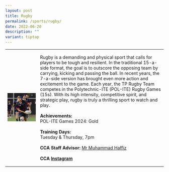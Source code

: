 ```yaml
---
layout: post
title: Rugby
permalink: /sports/rugby/
date: 2022-06-20
description: ""
variant: tiptap
---
```

<table style="minWidth: 50px">
<colgroup>
<col>
<col>
</colgroup>
<tbody>
<tr>
<td rowspan="1" colspan="1">
<div class="isomer-image-wrapper">
<img style="width: 100%" height="auto" width="100%" alt="" src="/images/Sports/Rugby_1.png">
</div>
</td>
<td rowspan="1" colspan="1">
<p>Rugby is a demanding and physical sport that calls for players to be tough
and resilient. In the traditional 15-a-side format, the goal is to outscore
the opposing team by carrying, kicking and passing the ball. In recent
years, the 7-a-side version has brought even more action and excitement
to the game. Each year, the TP Rugby Team competes in the Polytechnic-ITE
(POL-ITE) Rugby Games (15s). With its high intensity, competitive spirit,
and strategic play, rugby is truly a thrilling sport to watch and play.
<br>
<br><strong>Achievements:</strong>
<br>POL-ITE Games 2024: Gold
<br>
<br><strong>Training Days:</strong>
<br>Tuesday &amp; Thursday, 7pm
<br>
<br><strong>CCA Staff Advisor:</strong>  <a href="mailto:Muhammad_Haffiz_AMIN@TP.EDU.SG" rel="noopener noreferrer nofollow" target="_blank">Mr Muhammad Haffiz</a>
<br>
<br><strong>CCA <a href="https://www.instagram.com/temasekpolyrugby" rel="noopener noreferrer nofollow" target="_blank">Instagram</a></strong>
</p>
</td>
</tr>
</tbody>
</table>
<p></p>